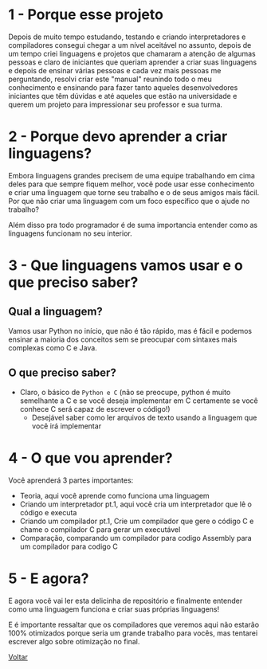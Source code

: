 # 1 - Porque esse projeto
 Depois de muito tempo estudando, testando e criando interpretadores e compiladores consegui chegar a um nível aceitável no assunto, depois de um tempo criei linguagens e projetos que chamaram a atenção de algumas pessoas e claro de iniciantes que queriam aprender a criar suas linguagens e depois de ensinar várias pessoas e cada vez mais pessoas me perguntando, resolvi criar este "manual" reunindo todo o meu conhecimento e ensinando para fazer tanto aqueles desenvolvedores iniciantes que têm dúvidas e até aqueles que estão na universidade e querem um projeto para impressionar seu professor e sua turma.

# 2 - Porque devo aprender a criar linguagens?
 Embora linguagens grandes precisem de uma equipe trabalhando em cima deles para que sempre fiquem melhor, você pode usar esse conhecimento e criar uma linguagem que torne seu trabalho e o de seus amigos mais fácil. Por que não criar uma linguagem com um foco específico que o ajude no trabalho?

 Além disso pra todo programador é de suma importancia entender como as linguagens funcionam no seu interior.

# 3 - Que linguagens vamos usar e o que preciso saber?
 
 ## Qual a linguagem?
 Vamos usar Python no início, que não é tão rápido, mas é fácil e podemos ensinar a maioria dos conceitos sem se preocupar com sintaxes mais complexas como C e Java.

 ## O que preciso saber?
 - Claro, o básico de `Python e C` (não se preocupe, python é muito semelhante a C e se você deseja implementar em C certamente se você conhece C será capaz de escrever o código!)
   - Desejável saber como ler arquivos de texto usando a linguagem que você irá implementar

# 4 - O que vou aprender?
 Você aprenderá 3 partes importantes:

   - Teoria, aqui você aprende como funciona uma linguagem
   - Criando um interpretador pt.1, aqui você cria um interpretador que lê o código e executa
   - Criando um compilador pt.1, Crie um compilador que gere o código C e chame o compilador C para gerar um executável
   - Comparação, comparando um compilador para codigo Assembly para um compilador para codigo C

# 5 - E agora?
 E agora você vai ler esta delicinha de repositório e finalmente entender como uma linguagem funciona e criar suas próprias linguagens!

 E é importante ressaltar que os compiladores que veremos aqui não estarão 100% otimizados porque seria um grande trabalho para vocês, mas tentarei escrever algo sobre otimização no final.

[Voltar](../../README.md)
